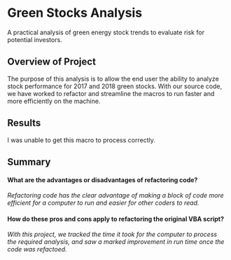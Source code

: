 # Green Stocks Analysis
A practical analysis of green energy stock trends to evaluate risk for potential investors.

## Overview of Project
The purpose of this analysis is to allow the end user the ability to analyze stock performance for 2017 and 2018 green stocks. With our source code, we have worked to refactor and streamline the macros to run faster and more efficiently on the machine.

## Results
I was unable to get this macro to process correctly.

## Summary
#### **What are the advantages or disadvantages of refactoring code?**
*Refactoring code has the clear advantage of making a block of code more efficient for a computer to run and easier for other coders to read.*
#### **How do these pros and cons apply to refactoring the original VBA script?**
*With this project, we tracked the time it took for the computer to process the required analysis, and saw a marked improvement in run time once the code was refactoed.*
